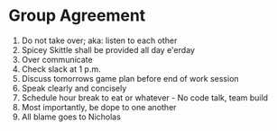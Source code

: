 # Group Agreement
1. Do not take over; aka: listen to each other
2. Spicey Skittle shall be provided all day e'erday
3. Over communicate
4. Check slack at 1 p.m.
5. Discuss tomorrows game plan before end of work session
6. Speak clearly and concisely
7. Schedule hour break to eat or whatever - No code talk, team build
7. Most importantly, be dope to one another
8. All blame goes to Nicholas